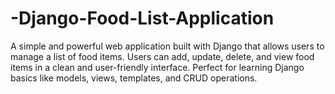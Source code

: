 # -Django-Food-List-Application
A simple and powerful web application built with Django that allows users to manage a list of food items. Users can add, update, delete, and view food items in a clean and user-friendly interface. Perfect for learning Django basics like models, views, templates, and CRUD operations.
